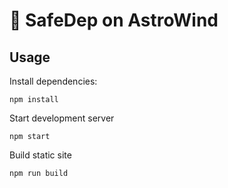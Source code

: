 # 🚀 SafeDep on AstroWind

## Usage

Install dependencies:

```shell
npm install
```

Start development server

```shell
npm start
```

Build static site

```shell
npm run build
```
